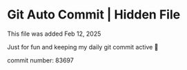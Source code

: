 # Git Auto Commit | Hidden File

This file was added Feb 12, 2025

Just for fun and keeping my daily git commit active 🤪

commit number: 83697
